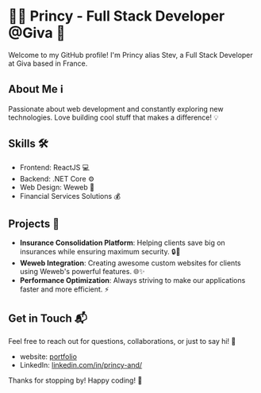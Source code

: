 # 👨‍💻 Princy - Full Stack Developer @Giva 🚀

Welcome to my GitHub profile! I'm Princy alias Stev, a Full Stack Developer at Giva based in France.

## About Me ℹ️

Passionate about web development and constantly exploring new technologies. Love building cool stuff that makes a difference! 💡

## Skills 🛠️

- Frontend: ReactJS 💻
- Backend: .NET Core ⚙️
- Web Design: Weweb 🎨
- Financial Services Solutions 💰

## Projects 🚧

- **Insurance Consolidation Platform**: Helping clients save big on insurances while ensuring maximum security. 🔒💸
- **Weweb Integration**: Creating awesome custom websites for clients using Weweb's powerful features. 🌐✨
- **Performance Optimization**: Always striving to make our applications faster and more efficient. ⚡

## Get in Touch 📬

Feel free to reach out for questions, collaborations, or just to say hi! 🙌

- website: [portfolio](https://portfolio-prandrian.vercel.app/)
- LinkedIn: [linkedin.com/in/princy-and/](https://www.linkedin.com/in/princy-and/)

Thanks for stopping by! Happy coding! 🎉
